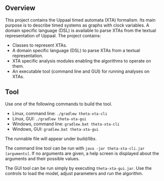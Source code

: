 ## Overview

This project contains the Uppaal timed automata (XTA) formalism. Its main purpose is to describe timed systems as graphs with clock variables. A domain specific language (DSL) is available to parse XTAs from the textual representation of Uppaal. The project contains:

* Classes to represent XTAs.
* A domain specific language (DSL) to parse XTAs from a textual representation.
* XTA specific analysis modules enabling the algorithms to operate on them.
* An executable tool (command line and GUI) for running analyses on XTAs.

## Tool

Use one of the following commands to build the tool.

- Linux, command line: `./gradlew theta-xta-cli`
- Linux, GUI: `./gradlew theta-xta-gui`
- Windows, command line: `gradlew.bat theta-xta-cli`
- Windows, GUI: `gradlew.bat theta-xta-gui`

The runnable file will appear under _build/libs_.

The command line tool can be run with `java -jar theta-xta-cli.jar [arguments]`. If no arguments are given, a help screen is displayed about the arguments and their possible values.

The GUI tool can be run simply by executing `theta-xta-gui.jar`. Use the controls to load the model, adjust parameters and run the algorithm.